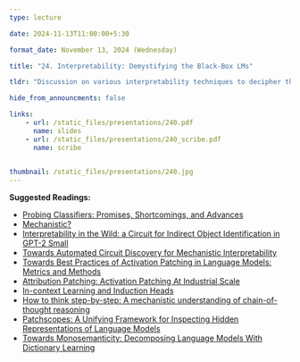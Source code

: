 ```yaml
---
type: lecture

date: 2024-11-13T11:00:00+5:30

format_date: November 13, 2024 (Wednesday)

title: "24. Interpretability: Demystifying the Black-Box LMs"

tldr: "Discussion on various interpretability techniques to decipher the inner workings of LLMs."

hide_from_announcments: false

links: 
    - url: /static_files/presentations/240.pdf
      name: slides
    - url: /static_files/presentations/240_scribe.pdf
      name: scribe
    

thumbnail: /static_files/presentations/240.jpg
---
```

<!-- Other additional contents using markdown -->
**Suggested Readings:**
- [Probing Classifiers: Promises, Shortcomings, and Advances](https://arxiv.org/pdf/2102.12452)
- [Mechanistic?](https://arxiv.org/pdf/2410.09087)
- [Interpretability in the Wild: a Circuit for Indirect Object Identification in GPT-2 Small](https://openreview.net/pdf?id=NpsVSN6o4ul)
- [Towards Automated Circuit Discovery for Mechanistic Interpretability](https://arxiv.org/pdf/2304.14997)
- [Towards Best Practices of Activation Patching in Language Models: Metrics and Methods](https://arxiv.org/pdf/2309.16042)
- [Attribution Patching: Activation Patching At Industrial Scale](https://www.neelnanda.io/mechanistic-interpretability/attribution-patching)
- [In-context Learning and Induction Heads](https://transformer-circuits.pub/2022/in-context-learning-and-induction-heads/index.html)
- [How to think step-by-step: A mechanistic understanding of chain-of-thought reasoning](https://openreview.net/pdf?id=uHLDkQVtyC)
- [Patchscopes: A Unifying Framework for Inspecting Hidden Representations of Language Models](https://arxiv.org/pdf/2401.06102)
- [Towards Monosemanticity: Decomposing Language Models With Dictionary Learning](https://transformer-circuits.pub/2023/monosemantic-features/index.html)

